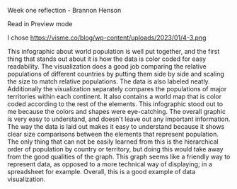 Week one reflection - Brannon Henson 

Read in Preview mode

I chose https://visme.co/blog/wp-content/uploads/2023/01/4-3.png 

This infographic about world population is well put together, and the first thing that stands out about it is how the data is color coded for easy readability. The visualization does a good job comparing the relative populations of different countries by putting them side by side and scaling the size to match relative populations. The data is also labeled neatly. Additionally the visualization separately compares the populations of major territories within each continent. It also contains a world map that is color coded according to the rest of the elements. This infographic stood out to me because the colors and shapes were eye-catching. The overall graphic is very easy to understand, and doesn't leave out any important information. The way the data is laid out makes it easy to understand because it shows clear size comparisons between the elements that represent population. The only thing that can not be easily learned from this is the hierarchical order of population by country or territory, but doing this would take away from the good qualities of the graph. This graph seems like a friendly way to represent data, as opposed to a more technical way of displaying; in a spreadsheet for example.
Overall, this is a good example of data visualization.

